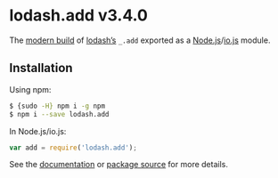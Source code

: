 # lodash.add v3.4.0

The [modern build](https://github.com/lodash/lodash/wiki/Build-Differences) of [lodash’s](https://lodash.com/) `_.add` exported as a [Node.js](http://nodejs.org/)/[io.js](https://iojs.org/) module.

## Installation

Using npm:

```bash
$ {sudo -H} npm i -g npm
$ npm i --save lodash.add
```

In Node.js/io.js:

```js
var add = require('lodash.add');
```

See the [documentation](https://lodash.com/docs#add) or [package source](https://github.com/lodash/lodash/blob/3.4.0-npm-packages/lodash.add) for more details.

